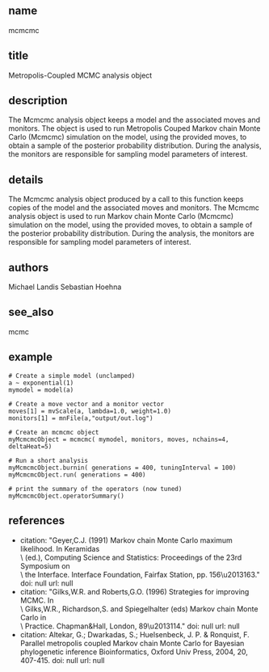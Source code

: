 ## name
mcmcmc
## title
Metropolis-Coupled MCMC analysis object
## description
The Mcmcmc analysis object keeps a model and the associated moves and monitors. The object is used to run Metropolis Couped Markov chain Monte Carlo (Mcmcmc) simulation on the model, using the provided moves, to obtain a sample of the posterior probability distribution. During the analysis, the monitors are responsible for sampling model parameters of interest.
## details
The Mcmcmc analysis object produced by a call to this function keeps copies of the model and the associated moves and monitors. The Mcmcmc analysis object is used to run Markov chain Monte Carlo (Mcmcmc) simulation on the model, using the provided moves, to obtain a sample of the posterior probability distribution. During the analysis, the monitors are responsible for sampling model parameters of interest.
## authors
Michael Landis
Sebastian Hoehna
## see_also
mcmc
## example
	# Create a simple model (unclamped)
	a ~ exponential(1)
	mymodel = model(a)
	
	# Create a move vector and a monitor vector
	moves[1] = mvScale(a, lambda=1.0, weight=1.0)
	monitors[1] = mnFile(a,"output/out.log")
	
	# Create an mcmcmc object
	myMcmcmcObject = mcmcmc( mymodel, monitors, moves, nchains=4, deltaHeat=5)
	
	# Run a short analysis
	myMcmcmcObject.burnin( generations = 400, tuningInterval = 100)
	myMcmcmcObject.run( generations = 400)
	
	# print the summary of the operators (now tuned)
	myMcmcmcObject.operatorSummary()
	
## references
- citation: "Geyer,C.J. (1991) Markov chain Monte Carlo maximum likelihood. In Keramidas\
    \ (ed.), Computing Science and Statistics: Proceedings of the 23rd Symposium on\
    \ the Interface. Interface Foundation, Fairfax Station, pp. 156\u2013163."
  doi: null
  url: null
- citation: "Gilks,W.R. and Roberts,G.O. (1996) Strategies for improving MCMC. In\
    \ Gilks,W.R., Richardson,S. and Spiegelhalter (eds) Markov chain Monte Carlo in\
    \ Practice. Chapman&Hall, London, 89\u2013114."
  doi: null
  url: null
- citation: Altekar, G.; Dwarkadas, S.; Huelsenbeck, J. P. & Ronquist, F. Parallel
    metropolis coupled Markov chain Monte Carlo for Bayesian phylogenetic inference
    Bioinformatics, Oxford Univ Press, 2004, 20, 407-415.
  doi: null
  url: null

